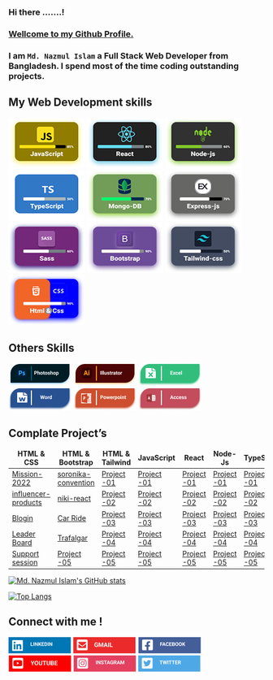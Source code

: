 ### Hi there .......!

### <ins>Wellcome to my Github Profile.</ins>

### I am `Md. Nazmul Islam` a Full Stack Web Developer from Bangladesh. I spend most of the time coding outstanding projects.

## My Web Development skills

![image description](assets/images/javaScript.png)
![image description](assets/images/React.png)
![image description](assets/images/Node-js.png)
![image description](assets/images/TypeScript.png)
![image description](assets/images/Mongo.png)
![image description](assets/images/Express.png)
![image description](assets/images/Sass.png)
![image description](assets/images/Bootstrap.png)
![image description](assets/images/Tailwind.png)
![image description](assets/images/Html.png)

## Others Skills

![image description](assets/images/Photoshop.png)
![image description](assets/images/Ai.png)
![image description](assets/images/Exel.png)
![image description](assets/images/word.png)
![image description](assets/images/power.png)
![image description](assets/images/Acsess.png)

## Complate Project’s

<table>
  <thead align="center">
    <tr border: none;>
      <td><b>HTML & CSS</b></td>
      <td><b>HTML & Bootstrap</b></td>
      <td><b>HTML & Tailwind</b></td>
      <td><b>JavaScript</b></td>
      <td><b>React</b></td>
      <td><b>Node-Js</b></td>
      <td><b>TypeScript</b></td>
    </tr>
  </thead>
  <tbody>
    <tr>
      <td><a href="https://github.com/dev-nazmulislam/mission-2022">Mission-2022</a></td>
      <td><a href="https://github.com/dev-nazmulislam/soronika-convention">soronika-convention</a></td>
      <td><a href="#">Project -01</a></td>
      <td><a href="#">Project -01</a></td>
      <td><a href="#">Project -01</a></td>
      <td><a href="#">Project -01</a></td>
      <td><a href="#">Project -01</a></td>
    </tr>
    <tr>
      <td><a href="https://github.com/dev-nazmulislam/influencer-products">influencer-products</a></td>
      <td><a href="https://github.com/dev-nazmulislam/niki-react">niki-react</a></td>
      <td><a href="#">Project -02</a></td>
      <td><a href="#">Project -02</a></td>
      <td><a href="#">Project -02</a></td>
      <td><a href="#">Project -02</a></td>
      <td><a href="#">Project -02</a></td>
    </tr>
    <tr>
      <td><a href="https://github.com/dev-nazmulislam/blogin">Blogin</a></td>
      <td><a href="#">Car Ride</a></td>
      <td><a href="#">Project -03</a></td>
      <td><a href="#">Project -03</a></td>
      <td><a href="#">Project -03</a></td>
      <td><a href="#">Project -03</a></td>
      <td><a href="#">Project -03</a></td>
    </tr>
    <tr>
      <td><a href="https://github.com/dev-nazmulislam/leader-board">Leader Board</a></td>
      <td><a href="#">Trafalgar</a></td>
      <td><a href="#">Project -04</a></td>
      <td><a href="#">Project -04</a></td>
      <td><a href="#">Project -04</a></td>
      <td><a href="#">Project -04</a></td>
      <td><a href="#">Project -04</a></td>
    <tr>
      <td><a href="https://github.com/dev-nazmulislam/support-session">Support session</a></td>
      <td><a href="#">Project -05</a></td>
      <td><a href="#">Project -05</a></td>
      <td><a href="#">Project -05</a></td>
      <td><a href="#">Project -05</a></td>
      <td><a href="#">Project -05</a></td>
      <td><a href="#">Project -05</a></td>
    </tr>
    </tbody>
</table>

[![Md. Nazmul Islam's GitHub stats](https://github-readme-stats.vercel.app/api?username=dev-nazmulislam)](https://github.com/dev-nazmulislam/github-readme-stats)

[![Top Langs](https://github-readme-stats.vercel.app/api/top-langs/?username=dev-nazmulislam&langs_count=8)](https://github.com/dev-nazmulislam/github-readme-stats)

## Connect with me !

![image description](assets/images/LinkedIn.png)
![image description](assets/images/Gmail.png)
![image description](assets/images/Facebook.png)
![image description](assets/images/YouTube.png)
![image description](assets/images/Instagram.png)
![image description](assets/images/Twitter.png)

